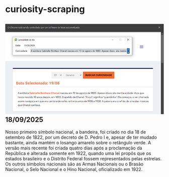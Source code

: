 # curiosity-scraping
![Budget](./execucao.png)
18/09/2025
-
Nosso primeiro símbolo nacional, a bandeira, foi criado no dia 18 de setembro de 1822, por um decreto de D. Pedro I e, apesar de ter mudado bastante, ainda mantém o losango amarelo sobre o retângulo verde. A versão mais recente foi criada quatro dias após a proclamação da República e alterada somente em 1922, quando uma lei propôs que os estados brasileiro e o Distrito Federal fossem representados pelas estrelas. Os outros símbolos nacionais são as Armas Nacionais ou o Brasão Nacional, o Selo Nacional e o Hino Nacional, oficializado em 1922.
